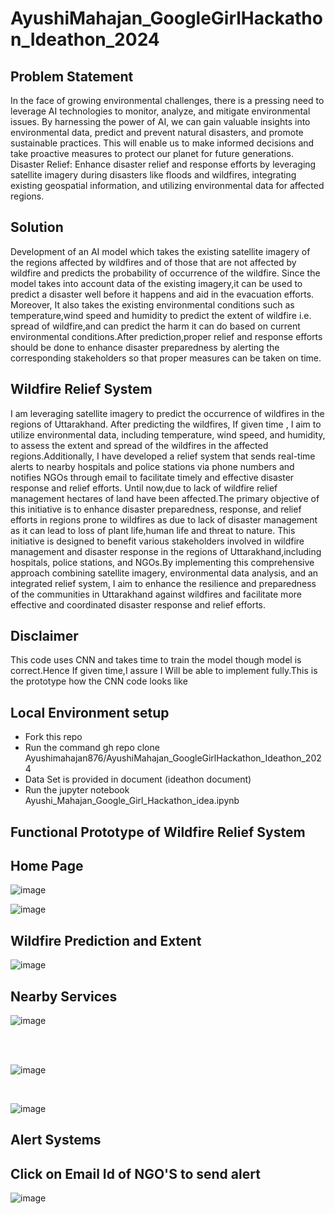 # AyushiMahajan_GoogleGirlHackathon_Ideathon_2024
## Problem Statement 
In the face of growing environmental challenges, there is a pressing need to leverage AI technologies to monitor, analyze, and mitigate environmental issues. By harnessing the power of AI, we can gain valuable insights into environmental data, predict and prevent natural disasters, and promote sustainable practices. This will enable us to make informed decisions and take proactive measures to protect our planet for future generations.  <br>
 Disaster Relief: 
Enhance disaster relief and response efforts by leveraging satellite imagery during disasters like floods and wildfires, integrating existing geospatial information, and utilizing environmental data for affected regions.


## Solution
Development of an AI model which takes the existing satellite imagery of the regions affected by wildfires and of those that are not affected by wildfire and  predicts the probability of occurrence of the wildfire. Since the model takes into account data of the existing imagery,it can be used to predict a disaster well before it happens and aid in the evacuation efforts. Moreover, It also takes the existing environmental conditions such as temperature,wind speed and humidity to predict the extent of wildfire i.e. spread of wildfire,and can predict the harm it can do based on current environmental conditions.After prediction,proper relief and response efforts should be done to enhance disaster preparedness by alerting the corresponding stakeholders so that proper measures can be taken on time.

## Wildfire Relief System 
I am leveraging satellite imagery to predict the occurrence of wildfires in the regions of Uttarakhand. After predicting the wildfires, If given time , I aim to utilize environmental data, including temperature, wind speed, and humidity, to assess the extent and spread of the wildfires in the affected regions.Additionally, I have developed a relief system that sends real-time alerts to nearby hospitals and police stations via phone numbers and notifies NGOs through email to facilitate timely and effective disaster response and relief efforts.
Until now,due to lack of wildfire relief management hectares of land have been affected.The primary objective of this initiative is to enhance disaster preparedness, response, and relief efforts in regions prone to wildfires as due to lack of disaster management as  it can lead to loss of plant life,human life and threat to nature.
This initiative is designed to benefit various stakeholders  involved in wildfire management and disaster response in the regions of Uttarakhand,including hospitals, police stations, and NGOs.By implementing this comprehensive approach combining satellite imagery, environmental data analysis, and an integrated relief system, I  aim to enhance the resilience and preparedness of the communities in Uttarakhand against wildfires and facilitate more effective and coordinated disaster response and relief efforts.


## Disclaimer 
This code uses CNN and takes time to train the model though model is correct.Hence If given time,I assure I Will be able to implement fully.This is the prototype how the CNN code looks like <br>

## Local Environment setup
* Fork this repo <br>
* Run the command gh repo clone Ayushimahajan876/AyushiMahajan_GoogleGirlHackathon_Ideathon_2024 <br>
* Data Set is provided in document (ideathon document)
* Run the jupyter notebook Ayushi_Mahajan_Google_Girl_Hackathon_idea.ipynb

## Functional Prototype of Wildfire Relief System
## Home Page
![image](https://github.com/Ayushimahajan876/AyushiMahajan_GoogleGirlHackathon_Ideathon_2024/assets/136071554/0f88d2a6-b085-4253-9e21-da7f33ba4129)

![image](https://github.com/Ayushimahajan876/AyushiMahajan_GoogleGirlHackathon_Ideathon_2024/assets/136071554/292d7e36-0047-4f1b-b32a-923d4dfa01c6)

## Wildfire Prediction and Extent
![image](https://github.com/Ayushimahajan876/AyushiMahajan_GoogleGirlHackathon_Ideathon_2024/assets/136071554/aecb48d4-05f7-4384-9947-d7d00d2fab19)

## Nearby Services 
![image](https://github.com/Ayushimahajan876/AyushiMahajan_GoogleGirlHackathon_Ideathon_2024/assets/136071554/c4755a2c-68c0-4e32-9b95-865bdffaf990)

<br> <br>

![image](https://github.com/Ayushimahajan876/AyushiMahajan_GoogleGirlHackathon_Ideathon_2024/assets/136071554/ef637d1a-aee5-461f-b467-5f8674b48f48)

<br>

![image](https://github.com/Ayushimahajan876/AyushiMahajan_GoogleGirlHackathon_Ideathon_2024/assets/136071554/1b417bc4-4f89-42af-9201-0841a8fc3a38)

## Alert Systems
## Click on Email Id of NGO'S to send alert
![image](https://github.com/Ayushimahajan876/AyushiMahajan_GoogleGirlHackathon_Ideathon_2024/assets/136071554/d7ff4ca8-00ae-4d54-ad97-950087c5e5f4)











